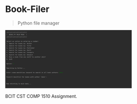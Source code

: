 # Book-Filer
> Python file manager

<img src="https://github.com/CheesyPudding/Book-Filer/blob/main/preview.PNG" width="80%">

BCIT CST COMP 1510 Assignment.
